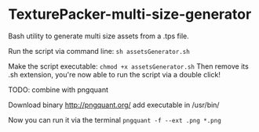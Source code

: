 TexturePacker-multi-size-generator
==================================

Bash utility to generate multi size assets from a .tps file.

Run the script via command line:
`sh assetsGenerator.sh`

Make the script executable:
`chmod +x assetsGenerator.sh`
Then remove its .sh extension, you're now able to run the script via a double click!

TODO: combine with pngquant

Download binary http://pngquant.org/
add executable in /usr/bin/

Now you can run it via the terminal
`pngquant -f --ext .png *.png`
